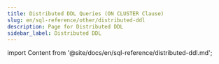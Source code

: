 ```yaml
---
title: Distributed DDL Queries (ON CLUSTER Clause)
slug: en/sql-reference/other/distributed-ddl
description: Page for Distributed DDL
sidebar_label: Distributed DDL
---
```


import Content from '@site/docs/en/sql-reference/distributed-ddl.md';

<Content/>